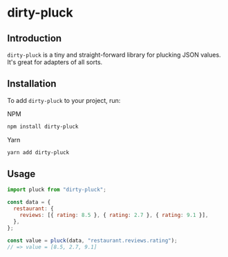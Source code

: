# dirty-pluck

## Introduction

`dirty-pluck` is a tiny and straight-forward library for plucking JSON values. It's great for adapters of all sorts.

## Installation

To add `dirty-pluck` to your project, run:

NPM

```bash
npm install dirty-pluck
```

Yarn

```bash
yarn add dirty-pluck
```

## Usage

```javascript
import pluck from "dirty-pluck";

const data = {
  restaurant: {
    reviews: [{ rating: 8.5 }, { rating: 2.7 }, { rating: 9.1 }],
  },
};

const value = pluck(data, "restaurant.reviews.rating");
// => value = [8.5, 2.7, 9.1]
```
